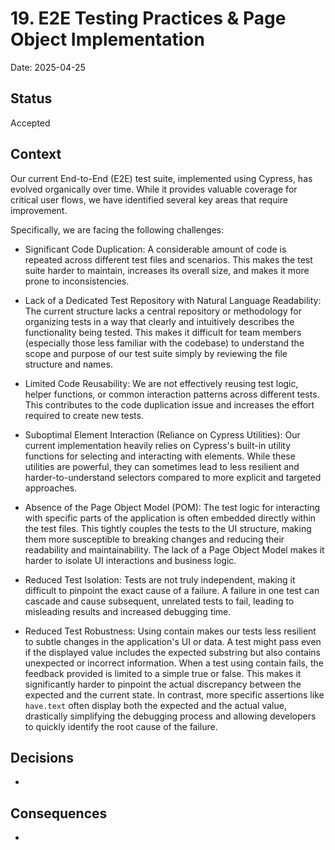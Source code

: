 # 19. E2E Testing Practices & Page Object Implementation

Date: 2025-04-25

## Status

Accepted

## Context

Our current End-to-End (E2E) test suite, implemented using Cypress, has evolved organically over time. While it provides valuable coverage for critical user flows, we have identified several key areas that require improvement.

Specifically, we are facing the following challenges:

- Significant Code Duplication: A considerable amount of code is repeated across different test files and scenarios. This makes the test suite harder to maintain, increases its overall size, and makes it more prone to inconsistencies.

- Lack of a Dedicated Test Repository with Natural Language Readability: The current structure lacks a central repository or methodology for organizing tests in a way that clearly and intuitively describes the functionality being tested. This makes it difficult for team members (especially those less familiar with the codebase) to understand the scope and purpose of our test suite simply by reviewing the file structure and names.

- Limited Code Reusability: We are not effectively reusing test logic, helper functions, or common interaction patterns across different tests. This contributes to the code duplication issue and increases the effort required to create new tests.

- Suboptimal Element Interaction (Reliance on Cypress Utilities): Our current implementation heavily relies on Cypress's built-in utility functions for selecting and interacting with elements. While these utilities are powerful, they can sometimes lead to less resilient and harder-to-understand selectors compared to more explicit and targeted approaches.

- Absence of the Page Object Model (POM): The test logic for interacting with specific parts of the application is often embedded directly within the test files. This tightly couples the tests to the UI structure, making them more susceptible to breaking changes and reducing their readability and maintainability. The lack of a Page Object Model makes it harder to isolate UI interactions and business logic.

- Reduced Test Isolation: Tests are not truly independent, making it difficult to pinpoint the exact cause of a failure. A failure in one test can cascade and cause subsequent, unrelated tests to fail, leading to misleading results and increased debugging time.

- Reduced Test Robustness: Using contain makes our tests less resilient to subtle changes in the application's UI or data. A test might pass even if the displayed value includes the expected substring but also contains unexpected or incorrect information. When a test using contain fails, the feedback provided is limited to a simple true or false. This makes it significantly harder to pinpoint the actual discrepancy between the expected and the current state. In contrast, more specific assertions like `have.text` often display both the expected and the actual value, drastically simplifying the debugging process and allowing developers to quickly identify the root cause of the failure.

## Decisions

-


## Consequences

-